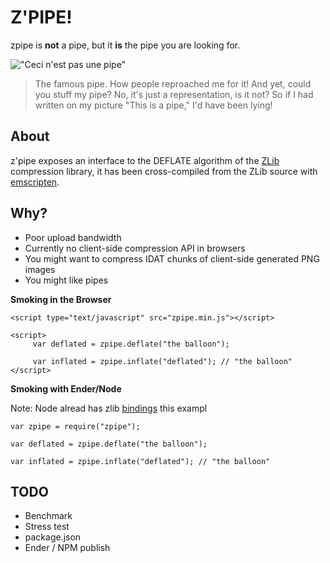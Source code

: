 # Z'PIPE!

zpipe is **not** a pipe, but it **is** the pipe you are looking for.

!["Ceci n'est pas une pipe"](http://upload.wikimedia.org/wikipedia/en/thumb/b/b9/MagrittePipe.jpg/300px-MagrittePipe.jpg "Ceci n'est pas une pipe")

>The famous pipe. How people reproached me for it! And yet, could you stuff my pipe? No, it's just a representation, is it not? So if I had written on my picture "This is a pipe," I'd have been lying!

## About

z'pipe exposes an interface to the DEFLATE algorithm of the [ZLib](http://zlib.net/) compression library, it has been cross-compiled from the ZLib source with [emscripten](https://github.com/kripken/emscripten).

## Why?

* Poor upload bandwidth
* Currently no client-side compression API in browsers
* You might want to compress IDAT chunks of client-side generated PNG images
* You might like pipes

**Smoking in the Browser**

    <script type="text/javascript" src="zpipe.min.js"></script>

    <script>
         var deflated = zpipe.deflate("the balloon");

         var inflated = zpipe.inflate("deflated"); // "the balloon"
    </script>

**Smoking with Ender/Node**

Note: Node alread has zlib [bindings](http://nodejs.org/docs/v0.6.0/api/zlib.html) this exampl

    var zpipe = require("zpipe");
    
    var deflated = zpipe.deflate("the balloon");

    var inflated = zpipe.inflate("deflated"); // "the balloon"

## TODO

* Benchmark
* Stress test
* package.json
* Ender / NPM publish
